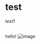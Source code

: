 # test
###### test1
hello!
![image](https://github.com/user-attachments/assets/a0849387-de29-438a-9245-e52ef1a3dc67)
